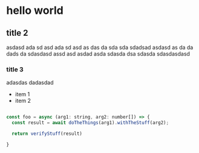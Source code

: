 # hello world

## title 2

asdasd ada sd asd ada sd asd as das da sda sda
sdadsad asdasd as da da dads da sdasdasd assd asd
asdad asda sdasda
dsa sdasda sdasdasdasd

### title 3

adasdas
dadasdad


- item 1
- item 2


```javascript

const foo = async (arg1: string, arg2: number[]) => {
  const result = await doTheThings(arg1).withTheStuff(arg2);

  return verifyStuff(result)

}

```